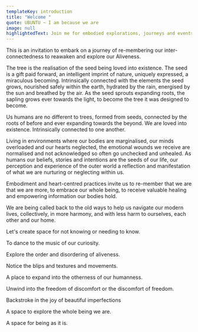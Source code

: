 ```yaml
---
templateKey: introduction
title: "Welcome "
quote: UBUNTU ~ I am because we are
image: null
highlightedText: Join me for embodied explorations, journeys and events.
---
```

This is an invitation to embark on a journey of re-membering our inter-connectedness to reawaken and explore our Aliveness.

The tree is the realisation of the seed being loved into existence. The seed is a gift paid forward, an intelligent imprint of nature, uniquely expressed, a miraculous becoming. Intrinsically connected with the elements the seed grows, nourished safely within the earth, hydrated by the rain, energised by the sun and breathed by the air. As the seed sprouts expanding roots, the sapling grows ever towards the light, to become the tree it was designed to become. 

Us humans are no different to trees, formed from seeds, connected by the roots of before and ever expanding towards the beyond. We are loved into existence. Intrinsically connected to one another. 

Living in environments where our bodies are marginalised, our minds overloaded and our hearts neglected, the emotional wounds we receive are normalised and not acknowledged so often go unchecked and unhealed. As humans our beliefs, stories and intentions are the seeds of our life, our perception and experience of the outer world a reflection and manifestation of what we are nurturing or neglecting within us. 

Embodiment and heart-centred practices invite us to re-member that we are that we are more, to embrace our whole being, to receive valuable healing and empowering information our bodies hold.

We are being called back to the old ways to help us navigate our modern lives, collectively, in more harmony, and with less harm to ourselves, each other and our home.

Let's create space for not knowing or needing to know. 

To dance to the music of our curiosity. 

Explore the order and disordering of aliveness. 

Notice the blips and textures and movements. 

A place to expand into the otherness of our humanness. 

Unwind into the freedom of discomfort or the discomfort of freedom. 

Backstroke in the joy of beautiful imperfections 

A space to explore the whole being we are. 

A space for being as it is.